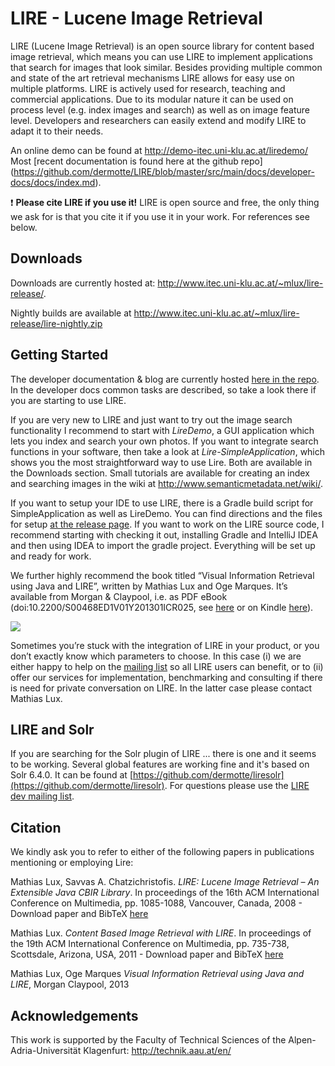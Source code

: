 # LIRE - Lucene Image Retrieval
LIRE (Lucene Image Retrieval) is an open source library for content based image retrieval, which means you can use LIRE to implement applications that search for images that look similar. Besides providing multiple common and state of the art retrieval mechanisms LIRE allows for easy use on multiple platforms. LIRE is actively used for research, teaching and commercial applications. Due to its modular nature it can be used on process level (e.g. index images and search) as well as on image feature level. Developers and researchers can easily extend and modify LIRE to adapt it to their needs.

An online demo can be found at http://demo-itec.uni-klu.ac.at/liredemo/
Most [recent documentation is found here at the github repo] (https://github.com/dermotte/LIRE/blob/master/src/main/docs/developer-docs/docs/index.md).

❗ **Please cite LIRE if you use it!** LIRE is open source and free, the only thing we ask for is that you cite it if you use it in your work. For references see below.

## Downloads ##
Downloads are currently hosted at: http://www.itec.uni-klu.ac.at/~mlux/lire-release/.

Nightly builds are available at http://www.itec.uni-klu.ac.at/~mlux/lire-release/lire-nightly.zip

## Getting Started ##
The developer documentation & blog are currently hosted [here in the repo](https://github.com/dermotte/LIRE/blob/master/src/main/docs/developer-docs/docs/index.md). In the developer docs common tasks are described, so take a look there if you are starting to use LIRE.

If you are very new to LIRE and just want to try out the image search functionality I recommend to start with _LireDemo_, a GUI application which lets you index and search your own photos. If you want to integrate search functions in your software, then take a look at _Lire-SimpleApplication_, which shows you the most straightforward way to use Lire. Both are available in the Downloads section. Small tutorials are available for creating an index and searching images in the wiki at http://www.semanticmetadata.net/wiki/.

If you want to setup your IDE to use LIRE, there is a Gradle build script for SimpleApplication as well as LireDemo. You can find directions and the files for setup [at the release page](https://github.com/dermotte/LIRE/releases/tag/gradle). If you want to work on the LIRE source code, I recommend starting with checking it out, installing Gradle and IntelliJ IDEA and then using IDEA to import the gradle project. Everything will be set up and ready for work.

We further highly recommend the book titled “Visual Information Retrieval using Java and LIRE”, written by Mathias Lux and Oge Marques. It’s available from Morgan & Claypool, i.e. as PDF eBook (doi:10.2200/S00468ED1V01Y201301ICR025, see [here](http://www.morganclaypool.com/doi/abs/10.2200/S00468ED1V01Y201301ICR025) or on Kindle [here](http://www.amazon.de/gp/product/B00CDGMPR0/ref=as_li_tl?ie=UTF8&camp=1638&creative=6742&creativeASIN=B00CDGMPR0&linkCode=as2&tag=liluimre-21)).

[![](http://ecx.images-amazon.com/images/I/41Rot9eQLKL._SS400_.jpg)](http://www.amazon.de/gp/product/B00CDGMPR0/ref=as_li_tl?ie=UTF8&camp=1638&creative=6742&creativeASIN=B00CDGMPR0&linkCode=as2&tag=liluimre-21)

Sometimes you’re stuck with the integration of LIRE in your product, or you don’t exactly know which parameters to choose. In this case (i) we are either happy to help on the [mailing list](https://groups.google.com/forum/#!forum/lire-dev) so all LIRE users can benefit, or to (ii) offer our services for implementation, benchmarking and consulting if there is need for private conversation on LIRE. In the latter case please contact Mathias Lux.

## LIRE and Solr ##
If you are searching for the Solr plugin of LIRE ... there is one and it seems to be working. Several global features are working fine and it's based on Solr 6.4.0. It can be found at [https://github.com/dermotte/liresolr](https://github.com/dermotte/liresolr). For questions please use the [LIRE dev mailing list](https://groups.google.com/forum/#!forum/lire-dev).

## Citation ##

We kindly ask you to refer to either of the following papers in publications mentioning or employing Lire:

Mathias Lux, Savvas A. Chatzichristofis. _LIRE: Lucene Image Retrieval – An Extensible Java CBIR Library_. In proceedings of the 16th ACM International Conference on Multimedia, pp. 1085-1088, Vancouver, Canada, 2008 - Download paper and BibTeX [here](http://dl.acm.org/citation.cfm?id=1459577)

Mathias Lux. _Content Based Image Retrieval with LIRE_. In proceedings of the 19th ACM International Conference on Multimedia, pp. 735-738, Scottsdale, Arizona, USA, 2011 - Download paper and BibTeX [here](http://dl.acm.org/citation.cfm?id=2072432)

Mathias Lux,  Oge Marques _Visual Information Retrieval using Java and LIRE_, Morgan Claypool, 2013

## Acknowledgements ##

This work is supported by the Faculty of Technical Sciences of the Alpen-Adria-Universität Klagenfurt: http://technik.aau.at/en/
